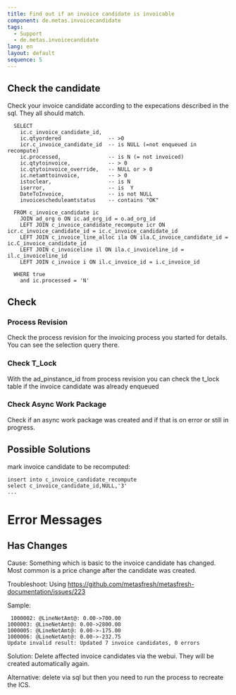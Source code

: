 ```yaml
---
title: Find out if an invoice candidate is invoicable
component: de.metas.invoicecandidate
tags:
  - Support
  - de.metas.invoicecandidate
lang: en
layout: default
sequence: 5
---
```


## Check the candidate

Check your invoice candidate according to the expecations described in the sql. They all should match.

```
  SELECT
    ic.c_invoice_candidate_id,
    ic.qtyordered              	-- >0
    icr.c_invoice_candidate_id	-- is NULL (=not enqueued in recompute)
    ic.processed,    			-- is N (= not invoiced)
    ic.qtytoinvoice,			-- > 0
    ic.qtytoinvoice_override,	-- NULL or > 0
    ic.netamttoinvoice,			-- > 0
    istoclear, 					-- is N
    iserror, 					-- is  Y
    DateToInvoice, 				-- is not NULL    
    invoicescheduleamtstatus 	-- contains "OK"

  FROM c_invoice_candidate ic
    JOIN ad_org o ON ic.ad_org_id = o.ad_org_id
    LEFT JOIN c_invoice_candidate_recompute icr ON icr.c_invoice_candidate_id = ic.c_invoice_candidate_id
    LEFT JOIN c_invoice_line_alloc ila ON ila.C_invoice_candidate_id = ic.C_invoice_candidate_id
    LEFT JOIN c_invoiceline il ON ila.c_invoiceline_id = il.c_invoiceline_id
    LEFT JOIN c_invoice i ON il.c_invoice_id = i.c_invoice_id

  WHERE true   
    and ic.processed = 'N'        
```

## Check 

### Process Revision

Check the process revision for the invoicing process you started for details. You can see the selection query there.

### Check T_Lock

With the ad_pinstance_id from process revision you can check the t_lock table if the invoice candidate was already enqueued

### Check Async Work Package

Check if an async work package was created and if that is on error or still in progress.


## Possible Solutions 

mark invoice candidate to be recomputed:

```
insert into c_invoice_candidate_recompute
select c_invoice_candidate_id,NULL,'3'
...
```

# Error Messages

## Has Changes

Cause: Something which is basic to the invoice candidate has changed. Most common is a price change after the candidate was created.

Troubleshoot: Using https://github.com/metasfresh/metasfresh-documentation/issues/223

Sample:
```
 1000002: @LineNetAmt@: 0.00->700.00
1000003: @LineNetAmt@: 0.00->2800.00
1000005: @LineNetAmt@: 0.00->-175.00
1000006: @LineNetAmt@: 0.00->-232.75
Update invalid result: Updated 7 invoice candidates, 0 errors
```

Solution: Delete affected invoice candidates via the webui. They will be created automatically again.

Alternative: delete via sql but then you need to run the process to recreate the ICS.
